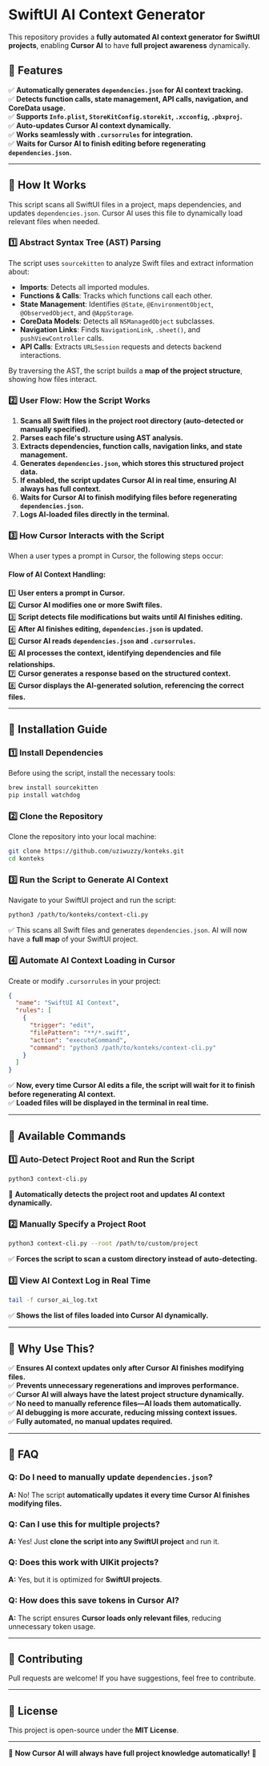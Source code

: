 # SwiftUI AI Context Generator

This repository provides a **fully automated AI context generator for SwiftUI projects**, enabling **Cursor AI** to have **full project awareness** dynamically.

## 🚀 Features

✅ **Automatically generates `dependencies.json` for AI context tracking.**  
✅ **Detects function calls, state management, API calls, navigation, and CoreData usage.**  
✅ **Supports `Info.plist`, `StoreKitConfig.storekit`, `.xcconfig`, `.pbxproj`.**  
✅ **Auto-updates Cursor AI context dynamically.**  
✅ **Works seamlessly with `.cursorrules` for integration.**  
✅ **Waits for Cursor AI to finish editing before regenerating `dependencies.json`.**

---

## 📌 How It Works

This script scans all SwiftUI files in a project, maps dependencies, and updates `dependencies.json`. Cursor AI uses this file to dynamically load relevant files when needed.

### **1️⃣ Abstract Syntax Tree (AST) Parsing**

The script uses `sourcekitten` to analyze Swift files and extract information about:

- **Imports**: Detects all imported modules.
- **Functions & Calls**: Tracks which functions call each other.
- **State Management**: Identifies `@State`, `@EnvironmentObject`, `@ObservedObject`, and `@AppStorage`.
- **CoreData Models**: Detects all `NSManagedObject` subclasses.
- **Navigation Links**: Finds `NavigationLink`, `.sheet()`, and `pushViewController` calls.
- **API Calls**: Extracts `URLSession` requests and detects backend interactions.

By traversing the AST, the script builds a **map of the project structure**, showing how files interact.

### **2️⃣ User Flow: How the Script Works**

1. **Scans all Swift files in the project root directory (auto-detected or manually specified).**
2. **Parses each file's structure using AST analysis.**
3. **Extracts dependencies, function calls, navigation links, and state management.**
4. **Generates `dependencies.json`, which stores this structured project data.**
5. **If enabled, the script updates Cursor AI in real time, ensuring AI always has full context.**
6. **Waits for Cursor AI to finish modifying files before regenerating `dependencies.json`.**
7. **Logs AI-loaded files directly in the terminal.**

### **3️⃣ How Cursor Interacts with the Script**

When a user types a prompt in Cursor, the following steps occur:

#### **Flow of AI Context Handling:**

1️⃣ **User enters a prompt in Cursor.**  
2️⃣ **Cursor AI modifies one or more Swift files.**  
3️⃣ **Script detects file modifications but waits until AI finishes editing.**  
4️⃣ **After AI finishes editing, `dependencies.json` is updated.**  
5️⃣ **Cursor AI reads `dependencies.json` and `.cursorrules`.**  
6️⃣ **AI processes the context, identifying dependencies and file relationships.**  
7️⃣ **Cursor generates a response based on the structured context.**  
8️⃣ **Cursor displays the AI-generated solution, referencing the correct files.**

---

## 📌 Installation Guide

### **1️⃣ Install Dependencies**

Before using the script, install the necessary tools:

```sh
brew install sourcekitten
pip install watchdog
```

### **2️⃣ Clone the Repository**

Clone the repository into your local machine:

```sh
git clone https://github.com/uziwuzzy/konteks.git
cd konteks
```

### **3️⃣ Run the Script to Generate AI Context**

Navigate to your SwiftUI project and run the script:

```sh
python3 /path/to/konteks/context-cli.py
```

✅ This scans all Swift files and generates `dependencies.json`. AI will now have a **full map** of your SwiftUI project.

### **4️⃣ Automate AI Context Loading in Cursor**

Create or modify `.cursorrules` in your project:

```json
{
  "name": "SwiftUI AI Context",
  "rules": [
    {
      "trigger": "edit",
      "filePattern": "**/*.swift",
      "action": "executeCommand",
      "command": "python3 /path/to/konteks/context-cli.py"
    }
  ]
}
```

✅ **Now, every time Cursor AI edits a file, the script will wait for it to finish before regenerating AI context.**  
✅ **Loaded files will be displayed in the terminal in real time.**

---

## 📌 Available Commands

### **1️⃣ Auto-Detect Project Root and Run the Script**

```sh
python3 context-cli.py
```

🚀 **Automatically detects the project root and updates AI context dynamically.**

### **2️⃣ Manually Specify a Project Root**

```sh
python3 context-cli.py --root /path/to/custom/project
```

✅ **Forces the script to scan a custom directory instead of auto-detecting.**

### **3️⃣ View AI Context Log in Real Time**

```sh
tail -f cursor_ai_log.txt
```

✅ **Shows the list of files loaded into Cursor AI dynamically.**

---

## 📌 Why Use This?

✅ **Ensures AI context updates only after Cursor AI finishes modifying files.**  
✅ **Prevents unnecessary regenerations and improves performance.**  
✅ **Cursor AI will always have the latest project structure dynamically.**  
✅ **No need to manually reference files—AI loads them automatically.**  
✅ **AI debugging is more accurate, reducing missing context issues.**  
✅ **Fully automated, no manual updates required.**

---

## 📌 FAQ

### **Q: Do I need to manually update `dependencies.json`?**

**A:** No! The script **automatically updates it every time Cursor AI finishes modifying files.**

### **Q: Can I use this for multiple projects?**

**A:** Yes! Just **clone the script into any SwiftUI project** and run it.

### **Q: Does this work with UIKit projects?**

**A:** Yes, but it is optimized for **SwiftUI projects**.

### **Q: How does this save tokens in Cursor AI?**

**A:** The script ensures **Cursor loads only relevant files**, reducing unnecessary token usage.

---

## 📌 Contributing

Pull requests are welcome! If you have suggestions, feel free to contribute.

---

## 📌 License

This project is open-source under the **MIT License**.

---

🚀 **Now Cursor AI will always have full project knowledge automatically!** 🎯

